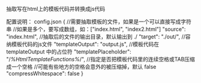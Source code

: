
抽取写在html上的模板代码并转换成js代码

配置说明：
config.json
	{
		//需要抽取模板的文件，如果是一个可以直接写成字符串
		//如果是多个，要写成数组，如：["index.html", "index2.html"]
		"source": "index.html",
		//抽取后的文件的输出目录，默认输出到 ./
		"target": "./out/",
		//容纳模板代码的js文件
		"templateOutput": "output.js",
		//模板代码在 templateOutput 中的占位符
		"templatePlaceholder": "/*%HtmlTemplateFunctions%*/",
		//指定是否把模板代码里的连续空格或TAB压缩成一个空格
		//可能有些地方的空格会意外的被压缩掉，默认 false
		"compressWhitespace": false
	}